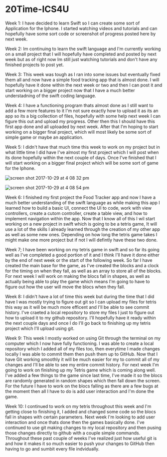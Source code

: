 # 20Time-ICS4U

Week 1:
I have decided to learn Swift so I can create some sort of Application for the Iphone.
I started watching videos and tutorials and can hopefully have some sort code or 
screenshot of progress posted here by next week.

Week 2:
Im continuing to learn the swift language and I'm currently working on a small project 
that I will hopefully have completed and posted by next week but as of right now Im still
just watching tutorials and don't have any finished projects to post yet.

Week 3:
This week was tough as I ran into some issues but eventually fixed them all and now have a simple food 
tracking app that is almost done. I will hopefully have it done within the next week or two and then I can post it
and start working on a bigger project now that I have a much better understadning of the swift coding language.

Week 4:
I have a functioning program thats almost done as I still want to add a few more features to it
I'm not sure exactly how to upload it as its an app so its a big collection of files, hopefully with 
some help next week I can figure this out and upload my progress. Other then this I should have this first app
done and all uploaded by next week. After that I'm hoping to start working on a bigger final project, which will
most likely be some sort of simple game or maybe an application.

Week 5:
I didn't have that much time this week to work on my project but in what little time I did have I've almost
my first project which I will post when its done hopefully within the next couple of days. Once I've finished that 
I will start working on a bigger final project which will be some sort of game for the Iphone.

![screen shot 2017-10-29 at 4 08 32 pm](https://user-images.githubusercontent.com/31661435/32147817-91297386-bcc3-11e7-9a84-7cbfb2789079.png)

![screen shot 2017-10-29 at 4 08 54 pm](https://user-images.githubusercontent.com/31661435/32147830-b9683e4a-bcc3-11e7-9727-33305e0c80b3.png)

Week 6:
I finished my first project the Food Tracker app and now I have a much better understanding of the swift language as 
while making this app I learned how to build a basic UI, connect the UI to code, work with view controllers, create a
cutom controller, create a table view, and how to implement navigation within the app. Now that I know all of this I 
wil start working on a new project in swift which is going to be a tetris game, It will use a lot of the skills I already
learned through the creation of my other app as well as some new ones. Depending on how long the tetris game takes I might 
make one more project but if not I will defintly have these two done.

Week 7; 
I have been working on my tetris game in swift and so far its going well as I've completed a good portion of it
and I think I'll have it done either by the end of next week or the start of the following week. So far I have 
created the main base for the game, as I've created the blocks and a clock for the timing on when they fall, as 
well as an array to store all of the blocks. For next week I will work on making the blocs fall in shapes, 
as well as actually being able to play the game which means I'm going to have to figure out how the user will
move the blocs when they fall.

Week 8:
I didn't have a lot of time this week but during the time that I did have I was mostly trying to figure out git so I can upload my files for tetris this way as it will be much more efficent and I'll be able to see commit history. I've craeted a local repository to store my files I just to figure out how to upload it to my github repository. I'll hopefully have it ready within the next couple days and once I do I'll go back to finishing up my tetris project which I'll upload using git.

Week 9:
This week I mostly worked on using Git through the terminal on my computer which I now have fully functioning. I was able to create a local repository which I added all of my files too, then everytime I made changes locally I was able to commit them then push them up to GitHub. Now that I have Git working smoothly it will be much easier for my to commit all of my changes and I'll be able to see my entire commit history. For next week I'm going to work on finishing up my Tetris game which is coming along well. I've added a few things to the game since last time, I've made it so the blocs are randomly generated in random shapes which then fall down the screen. For the future I have to work on the blocs falling as there are a few bugs at the moment then all I have to do is add user interaction and I'm done the game.

Week 10:
I continued to work on my tetris throughout this week and I'm getting close to finishing it, I added and changed some code so the blocs fall in shapes with certain parameters. Next week I'm looking to add user interaction and once thats done then the games basically done. I've continued to use git making changes to my local repository and then pusing those changes directly to github with a couple simple commands. Throughout these past couple of weeks I've realized just how useful git is and how it makes it so much easier to push your changes to GitHub then having to go and sumbit every file indvidually. 
